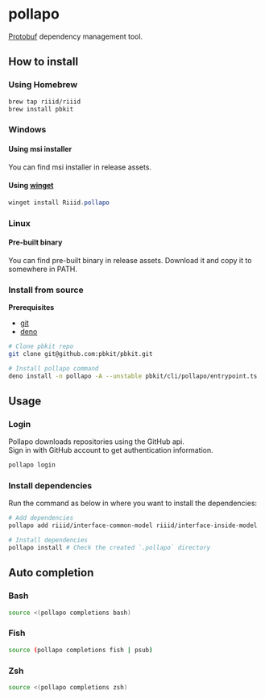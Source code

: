 # pollapo

[Protobuf][protobuf] dependency management tool.

[protobuf]: https://developers.google.com/protocol-buffers

## How to install

### Using Homebrew

```sh
brew tap riiid/riiid
brew install pbkit
```

### Windows

#### Using msi installer

You can find msi installer in release assets.

#### Using [winget](https://github.com/microsoft/winget-cli)

```powershell
winget install Riiid.pollapo
```

### Linux

#### Pre-built binary

You can find pre-built binary in release assets.
Download it and copy it to somewhere in PATH.

### Install from source

**Prerequisites**

- [git](https://git-scm.com/)
- [deno](https://deno.land/)

```sh
# Clone pbkit repo
git clone git@github.com:pbkit/pbkit.git

# Install pollapo command
deno install -n pollapo -A --unstable pbkit/cli/pollapo/entrypoint.ts
```

## Usage

### Login

Pollapo downloads repositories using the GitHub api.\
Sign in with GitHub account to get authentication information.

```sh
pollapo login
```

### Install dependencies

Run the command as below in where you want to install the dependencies:

```sh
# Add dependencies
pollapo add riiid/interface-common-model riiid/interface-inside-model

# Install dependencies
pollapo install # Check the created `.pollapo` directory
```

## Auto completion

### Bash

```sh
source <(pollapo completions bash)
```

### Fish

```sh
source (pollapo completions fish | psub)
```

### Zsh

```sh
source <(pollapo completions zsh)
```
